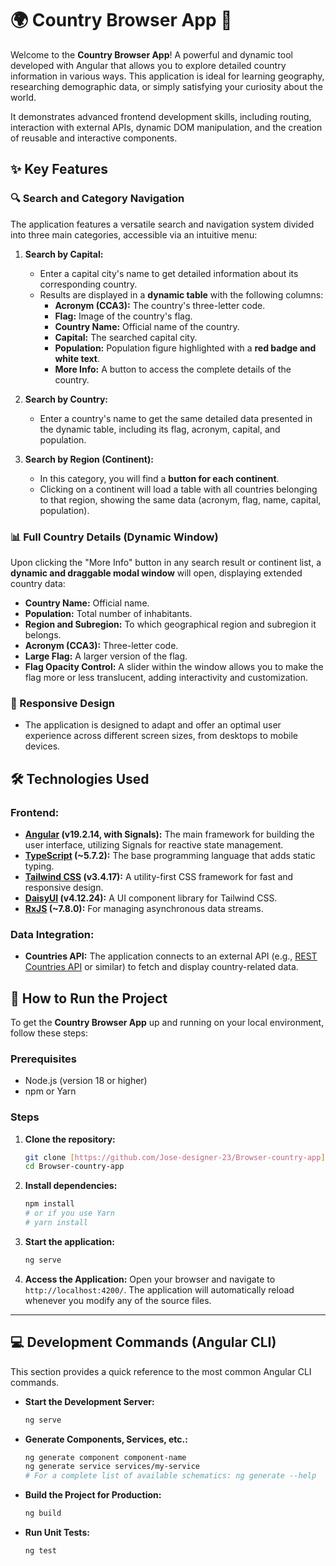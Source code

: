 # 🌍 Country Browser App 🚀

Welcome to the **Country Browser App**! A powerful and dynamic tool developed with Angular that allows you to explore detailed country information in various ways. This application is ideal for learning geography, researching demographic data, or simply satisfying your curiosity about the world.

It demonstrates advanced frontend development skills, including routing, interaction with external APIs, dynamic DOM manipulation, and the creation of reusable and interactive components.

## ✨ Key Features

### 🔍 Search and Category Navigation

The application features a versatile search and navigation system divided into three main categories, accessible via an intuitive menu:

1.  **Search by Capital:**
    * Enter a capital city's name to get detailed information about its corresponding country.
    * Results are displayed in a **dynamic table** with the following columns:
        * **Acronym (CCA3):** The country's three-letter code.
        * **Flag:** Image of the country's flag.
        * **Country Name:** Official name of the country.
        * **Capital:** The searched capital city.
        * **Population:** Population figure highlighted with a **red badge and white text**.
        * **More Info:** A button to access the complete details of the country.

2.  **Search by Country:**
    * Enter a country's name to get the same detailed data presented in the dynamic table, including its flag, acronym, capital, and population.

3.  **Search by Region (Continent):**
    * In this category, you will find a **button for each continent**.
    * Clicking on a continent will load a table with all countries belonging to that region, showing the same data (acronym, flag, name, capital, population).

### 📊 Full Country Details (Dynamic Window)

Upon clicking the "More Info" button in any search result or continent list, a **dynamic and draggable modal window** will open, displaying extended country data:

* **Country Name:** Official name.
* **Population:** Total number of inhabitants.
* **Region and Subregion:** To which geographical region and subregion it belongs.
* **Acronym (CCA3):** Three-letter code.
* **Large Flag:** A larger version of the flag.
* **Flag Opacity Control:** A slider within the window allows you to make the flag more or less translucent, adding interactivity and customization.

### 📱 Responsive Design

* The application is designed to adapt and offer an optimal user experience across different screen sizes, from desktops to mobile devices.

## 🛠️ Technologies Used

### Frontend:

* **[Angular](https://angular.io/) (v19.2.14, with Signals):** The main framework for building the user interface, utilizing Signals for reactive state management.
* **[TypeScript](https://www.typescriptlang.org/) (~5.7.2):** The base programming language that adds static typing.
* **[Tailwind CSS](https://tailwindcss.com/) (v3.4.17):** A utility-first CSS framework for fast and responsive design.
* **[DaisyUI](https://daisyui.com/) (v4.12.24):** A UI component library for Tailwind CSS.
* **[RxJS](https://rxjs.dev/) (~7.8.0):** For managing asynchronous data streams.

### Data Integration:

* **Countries API:** The application connects to an external API (e.g., [REST Countries API](https://restcountries.com/) or similar) to fetch and display country-related data.

## 🚀 How to Run the Project

To get the **Country Browser App** up and running on your local environment, follow these steps:

### Prerequisites

* Node.js (version 18 or higher)
* npm or Yarn

### Steps

1.  **Clone the repository:**
    ```bash
    git clone [https://github.com/Jose-designer-23/Browser-country-app](https://github.com/Jose-designer-23/Browser-country-app)
    cd Browser-country-app
    ```

2.  **Install dependencies:**
    ```bash
    npm install
    # or if you use Yarn
    # yarn install
    ```

3.  **Start the application:**
    ```bash
    ng serve
    ```

4.  **Access the Application:**
    Open your browser and navigate to `http://localhost:4200/`. The application will automatically reload whenever you modify any of the source files.

---

## 💻 Development Commands (Angular CLI)

This section provides a quick reference to the most common Angular CLI commands.

* **Start the Development Server:**
    ```bash
    ng serve
    ```
* **Generate Components, Services, etc.:**
    ```bash
    ng generate component component-name
    ng generate service services/my-service
    # For a complete list of available schematics: ng generate --help
    ```
* **Build the Project for Production:**
    ```bash
    ng build
    ```
* **Run Unit Tests:**
    ```bash
    ng test
    ```
